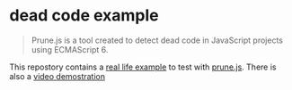 # dead code example

> Prune.js is a tool created to detect dead code in JavaScript projects using ECMAScript 6.

This repostory contains a [real life example](https://threkk.github.io/dead-code-example/)
to test with [prune.js](https://github.com/threkk/prune.js). There is also a [video demostration](https://asciinema.org/a/431877)
